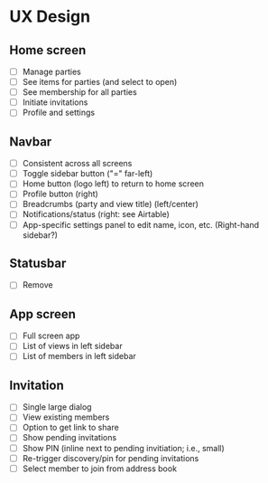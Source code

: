 # UX Design

## Home screen

- [ ] Manage parties
- [ ] See items for parties (and select to open)
- [ ] See membership for all parties
- [ ] Initiate invitations
- [ ] Profile and settings

## Navbar

- [ ] Consistent across all screens
- [ ] Toggle sidebar button ("=" far-left)
- [ ] Home button (logo left) to return to home screen
- [ ] Profile button (right)
- [ ] Breadcrumbs (party and view title) (left/center)
- [ ] Notifications/status (right: see Airtable)
- [ ] App-specific settings panel to edit name, icon, etc. (Right-hand sidebar?)

## Statusbar

- [ ] Remove

## App screen

- [ ] Full screen app
- [ ] List of views in left sidebar
- [ ] List of members in left sidebar

## Invitation

- [ ] Single large dialog
- [ ] View existing members
- [ ] Option to get link to share
- [ ] Show pending invitations
- [ ] Show PIN (inline next to pending invitiation; i.e., small)
- [ ] Re-trigger discovery/pin for pending invitations
- [ ] Select member to join from address book
